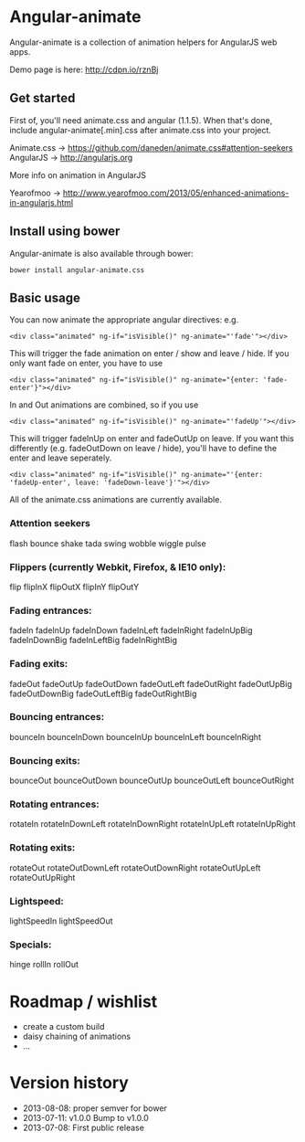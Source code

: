 # Angular-animate

Angular-animate is a collection of animation helpers for AngularJS web apps.

Demo page is here: http://cdpn.io/rznBj

## Get started

First of, you'll need animate.css and angular (1.1.5). When that's done, include angular-animate[.min].css after animate.css into your project.

Animate.css -> https://github.com/daneden/animate.css#attention-seekers
AngularJS -> http://angularjs.org

More info on animation in AngularJS

Yearofmoo -> http://www.yearofmoo.com/2013/05/enhanced-animations-in-angularjs.html

## Install using bower

Angular-animate is also available through bower:

```
bower install angular-animate.css
```

## Basic usage

You can now animate the appropriate angular directives: e.g.

```
<div class="animated" ng-if="isVisible()" ng-animate="'fade'"></div>
```

This will trigger the fade animation on enter / show and leave / hide. If you only want fade on enter, you have to use

```
<div class="animated" ng-if="isVisible()" ng-animate="{enter: 'fade-enter'}"></div>
```

In and Out animations are combined, so if you use

```
<div class="animated" ng-if="isVisible()" ng-animate="'fadeUp'"></div>
```

This will trigger fadeInUp on enter and fadeOutUp on leave. If you want this differently (e.g. fadeOutDown on leave / hide), you'll have to define the enter and leave seperately.

```
<div class="animated" ng-if="isVisible()" ng-animate="'{enter: 'fadeUp-enter', leave: 'fadeDown-leave'}'"></div>
```

All of the animate.css animations are currently available.

### Attention seekers

flash bounce shake tada swing wobble wiggle pulse

### Flippers (currently Webkit, Firefox, & IE10 only):

flip flipInX flipOutX flipInY flipOutY

### Fading entrances:

fadeIn fadeInUp fadeInDown fadeInLeft fadeInRight fadeInUpBig fadeInDownBig fadeInLeftBig fadeInRightBig

### Fading exits:

fadeOut fadeOutUp fadeOutDown fadeOutLeft fadeOutRight fadeOutUpBig fadeOutDownBig fadeOutLeftBig fadeOutRightBig

### Bouncing entrances:

bounceIn bounceInDown bounceInUp bounceInLeft bounceInRight

### Bouncing exits:

bounceOut bounceOutDown bounceOutUp bounceOutLeft bounceOutRight

### Rotating entrances:

rotateIn rotateInDownLeft rotateInDownRight rotateInUpLeft rotateInUpRight

### Rotating exits:

rotateOut rotateOutDownLeft rotateOutDownRight rotateOutUpLeft rotateOutUpRight

### Lightspeed:

lightSpeedIn lightSpeedOut

### Specials:

hinge rollIn rollOut

# Roadmap / wishlist

- create a custom build
- daisy chaining of animations
- ...

# Version history

- 2013-08-08: proper semver for bower
- 2013-07-11: v1.0.0 Bump to v1.0.0
- 2013-07-08: First public release